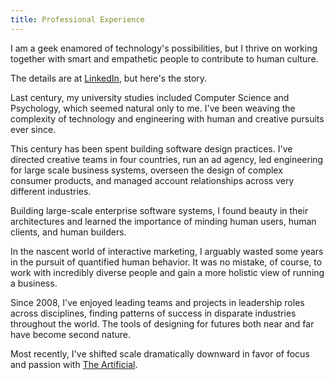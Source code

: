 ```yaml
---
title: Professional Experience
---
```


I am a geek enamored of technology's possibilities, but I thrive on working together with smart and empathetic people to contribute to human culture.

The details are at [<i class="icon-linkedin-sign"></i> LinkedIn](http://www.linkedin.com/in/gerwitz), but here's the story.

Last century, my university studies included Computer Science and Psychology, which seemed natural only to me. I've been weaving the complexity of technology and engineering with human and creative pursuits ever since.

This century has been spent building software design practices. I've directed creative teams in four countries, run an ad agency, led engineering for large scale business systems, overseen the design of complex consumer products, and managed account relationships across very different industries.

Building large-scale enterprise software systems, I found beauty in their architectures and learned the importance of minding human users, human clients, and human builders.

In the nascent world of interactive marketing, I arguably wasted some years in the pursuit of quantified human behavior. It was no mistake, of course, to work with incredibly diverse people and gain a more holistic view of running a business.

Since 2008, I've enjoyed leading teams and projects in leadership roles across disciplines, finding patterns of success in disparate industries throughout the world. The tools of designing for futures both near and far have become second nature.

Most recently, I've shifted scale dramatically downward in favor of focus and passion with [The Artificial](http://theartificial.nl/).
